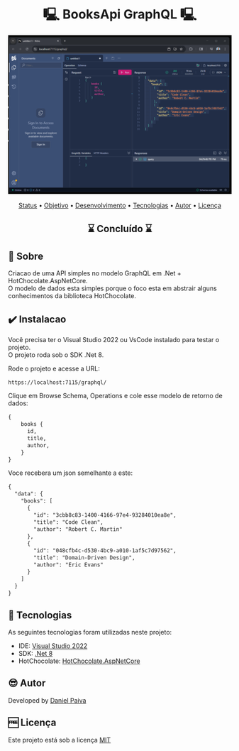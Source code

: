 <h1 align="center"> 🖳 BooksApi GraphQL 🖳</h1>

<p align="center">
    <img src="https://github.com/danhpaiva/books-api-graphql/blob/documentacao/screen/image.png?raw=true" width="600" alt="BooksApi GraphQL">
</p>

<p align="center">
 <a href="#status">Status</a> • 
 <a href="#objective">Objetivo</a> •
 <a href="#installation">Desenvolvimento</a> • 
 <a href="#technology">Tecnologias</a> • 
 <a href="#author">Autor</a> • 
 <a href="#licence">Licença</a>
</p>

<h2 align="center" id=status> 
	⌛ Concluído ⌛
</h2>

<h2 id=objective>📜 Sobre</h2>
Criacao de uma API simples no modelo GraphQL em .Net + HotChocolate.AspNetCore. <br>
O modelo de dados esta simples porque o foco esta em abstrair alguns conhecimentos da biblioteca HotChocolate.

<h2 id=installation>✔️ Instalacao</h2>

Você precisa ter o Visual Studio 2022 ou VsCode instalado para testar o projeto.</br>
O projeto roda sob o SDK .Net 8.

Rode o projeto e acesse a URL:

~~~
https://localhost:7115/graphql/
~~~

Clique em Browse Schema, Operations e cole esse modelo de retorno de dados:

~~~
{
    books {
      id,
      title,
      author,
    }
}
~~~

Voce recebera um json semelhante a este:

~~~
{
  "data": {
    "books": [
      {
        "id": "3cbb8c83-1400-4166-97e4-93284010ea8e",
        "title": "Code Clean",
        "author": "Robert C. Martin"
      },
      {
        "id": "048cfb4c-d530-4bc9-a010-1af5c7d97562",
        "title": "Domain-Driven Design",
        "author": "Eric Evans"
      }
    ]
  }
}
~~~


<h2 id=technology>🧰 Tecnologias</h2>

As seguintes tecnologias foram utilizadas neste projeto:

- IDE: <a href="https://visualstudio.microsoft.com/pt-br/vs/">Visual Studio 2022</a>
- SDK: <a href="https://dotnet.microsoft.com/pt-br/download/dotnet/8.0">.Net 8</a>
- HotChocolate: <a href="https://www.nuget.org/packages/HotChocolate.AspNetCore/">HotChocolate.AspNetCore</a>
  
<h2 id=author>😎 Autor</h2>

Developed by <a href="https://www.linkedin.com/in/danhpaiva/" target="_blank">Daniel Paiva</a>

<h2 id=licence>🆓 Licença</h2>

Este projeto está sob a licença
<a href="https://github.com/danhpaiva/books-api-graphql/blob/documentacao/LICENSE" target="_blank">MIT</a>
